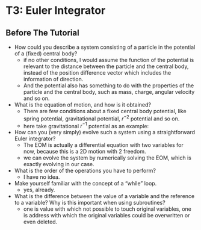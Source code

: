 # T3: Euler Integrator

## Before The Tutorial

- How could you describe a system consisting of a particle in the potential of a (fixed) central body?
  - if no other conditions, I would assume the function of the potential is relevant to the distance between the particle and the central body, instead of the position difference vector which includes the information of direction.
  - And the potential also has something to do with the properties of the particle and the central body, such as mass, charge, angular velocity and so on.
- What is the equation of motion, and how is it obtained?
  - There are few conditions about a fixed central body potential, like spring potential, gravitational potential, $r^{-2}$ potential and so on.
  - here take gravitational $r^{-1}$ potential as an example:
- How can you (very simply) evolve such a system using a straightforward Euler integrator?
  - The EOM is actually a differential equation with two variables for now, because this is a 2D motion with 2 freedom.
  - we can evolve the system by numerically solving the EOM, which is exactly evolving in our case.
- What is the order of the operations you have to perform?
  - I have no idea.
- Make yourself familiar with the concept of a “while” loop.
  - yes, already.
- What is the difference between the value of a variable and the reference to a variable? Why is this important when using subroutines?
  - one is value with which not possible to touch original variables, one is address with which the original variables could be overwritten or even deleted.
